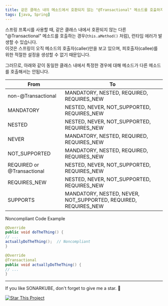 ```yaml
---
title: 같은 클래스 내의 메소드에서 호환되지 않는 "@Transactional" 메소드를 호출하지 않아야 합니다.
tags: [java, Spring]
---
```


스프링 프록시를 사용할 때, 같은 클래스 내에서 호환되지 않는 다른 "@Transactional" 메소드를 호출하는 경우(`this.aMethod()` 처럼), 런타임 에러가 발생할 수 있습니다.  
이것은 스프링이 오직 메소드의 호출자(caller)만을 보고 있으며, 피호출자(callee)를 위한 적절한 설정을 생성할 수 없기 때문입니다.  

그러므로, 아래와 같이 동일한 클래스 내에서 특정한 경우에 대해 메소드가 다른 메소드를 호출해서는 안됩니다.

|From|To|
|---|---|
|non-@Transactional|MANDATORY, NESTED, REQUIRED, REQUIRES_NEW|
|MANDATORY|NESTED, NEVER, NOT_SUPPORTED, REQUIRES_NEW|
|NESTED|NESTED, NEVER, NOT_SUPPORTED, REQUIRES_NEW|
|NEVER|MANDATORY, NESTED, REQUIRED, REQUIRES_NEW|
|NOT_SUPPORTED|MANDATORY, NESTED, REQUIRED, REQUIRES_NEW|
|REQUIRED or @Transactional|NESTED, NEVER, NOT_SUPPORTED, REQUIRES_NEW|
|REQUIRES_NEW|NESTED, NEVER, NOT_SUPPORTED, REQUIRES_NEW|
|SUPPORTS|MANDATORY, NESTED, NEVER, NOT_SUPPORTED, REQUIRED, REQUIRES_NEW|

Noncompliant Code Example
```java
@Override
public void doTheThing() {
// ...
actuallyDoTheThing();  // Noncompliant
}

@Override
@Transactional
public void actuallyDoTheThing() {
// ...
}
```

---

If you like SONARKUBE, don't forget to give me a star. :star2:

[![Star This Project](https://img.shields.io/github/stars/kantabile/sonarkube.svg?label=Stars&style=social)](https://github.com/kantabile/sonarkube)
